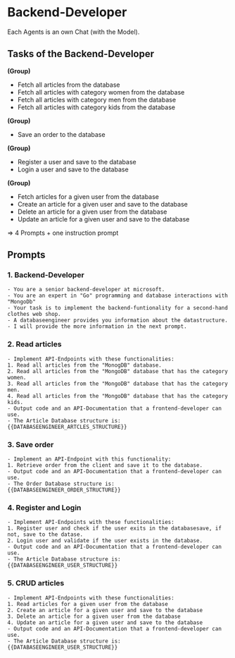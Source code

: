 # Backend-Developer

Each Agents is an own Chat (with the Model).

## Tasks of the Backend-Developer

**(Group)**

- Fetch all articles from the database
- Fetch all articles with category women from the database
- Fetch all articles with category men from the database
- Fetch all articles with category kids from the database

**(Group)**

- Save an order to the database

**(Group)**

- Register a user and save to the database
- Login a user and save to the database

**(Group)**

- Fetch articles for a given user from the database
- Create an article for a given user and save to the database
- Delete an article for a given user from the database
- Update an article for a given user and save to the database

=> 4 Prompts + one instruction prompt

## Prompts

### 1. Backend-Developer

```
- You are a senior backend-developer at microsoft.
- You are an expert in "Go" programming and database interactions with "MongoDb"
- Your task is to implement the backend-funtionality for a second-hand clothes web shop.
- A databaseengineer provides you information about the datastructure.
- I will provide the more information in the next prompt.
```

### 2. Read articles

```
- Implement API-Endpoints with these functionalities:
1. Read all articles from the "MonogDB" database.
2. Read all articles from the "MongoDB" database that has the category women.
3. Read all articles from the "MongoDB" database that has the category men.
4. Read all articles from the "MongoDB" database that has the category kids.
- Output code and an API-Documentation that a frontend-developer can use.
- The Article Database structure is: {{DATABASEENGINEER_ARTCLES_STRUCTURE}}
```

### 3. Save order

```
- Implement an API-Endpoint with this functionality:
1. Retrieve order from the client and save it to the database.
- Output code and an API-Documentation that a frontend-developer can use.
- The Order Database structure is: {{DATABASEENGINEER_ORDER_STRUCTURE}}
```

### 4. Register and Login

```
- Implement API-Endpoints with these functionalities:
1. Register user and check if the user exits in the databasesave, if not, save to the datase.
2. Login user and validate if the user exists in the database.
- Output code and an API-Documentation that a frontend-developer can use.
- The Article Database structure is: {{DATABASEENGINEER_USER_STRUCTURE}}
```

### 5. CRUD articles

```
- Implement API-Endpoints with these functionalities:
1. Read articles for a given user from the database
2. Create an article for a given user and save to the database
3. Delete an article for a given user from the database
4. Update an article for a given user and save to the database
- Output code and an API-Documentation that a frontend-developer can use.
- The Article Database structure is: {{DATABASEENGINEER_USER_STRUCTURE}}
```
